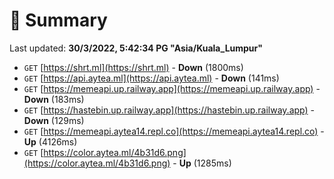 # 📖 Summary
Last updated: **30/3/2022, 5:42:34 PG "Asia/Kuala_Lumpur"**

- `GET` [https://shrt.ml](https://shrt.ml) - **Down** (1800ms)
- `GET` [https://api.aytea.ml](https://api.aytea.ml) - **Down** (141ms)
- `GET` [https://memeapi.up.railway.app](https://memeapi.up.railway.app) - **Down** (183ms)
- `GET` [https://hastebin.up.railway.app](https://hastebin.up.railway.app) - **Down** (129ms)
- `GET` [https://memeapi.aytea14.repl.co](https://memeapi.aytea14.repl.co) - **Up** (4126ms)
- `GET` [https://color.aytea.ml/4b31d6.png](https://color.aytea.ml/4b31d6.png) - **Up** (1285ms)

